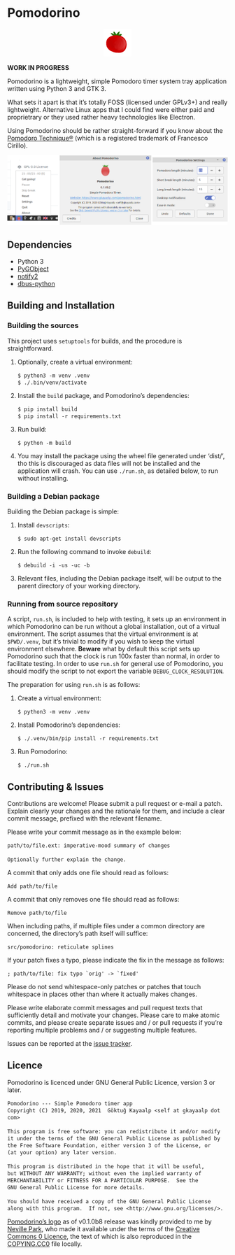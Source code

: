 # Pomodorino

<p align="center"><img src="assets/logo.png" width=64px alt="Pomodorino logo" /></p>

**WORK IN PROGRESS**

Pomodorino is a lightweight, simple Pomodoro timer system tray
application written using Python 3 and GTK 3.

What sets it apart is that it’s totally FOSS (licensed under GPLv3+)
and really lightweight.  Alternative Linux apps that I could find were
either paid and proprietrary or they used rather heavy technologies
like Electron.

Using Pomodorino should be rather straight-forward if you know about
the [Pomodoro Technique®][pt] (which is a registered trademark of
Francesco Cirillo).

[pt]: https://en.wikipedia.org/wiki/Pomodoro_Technique


<img src="assets/screenshots/grouped.png" alt="screenshots of indicator menu and application windows" />

## Dependencies

- Python 3
- [PyGObject](https://pygobject.readthedocs.io/en/latest/)
- [notify2](https://pypi.org/project/notify2/)
- [dbus-python](https://pypi.org/project/dbus-python/)

## Building and Installation

### Building the sources

This project uses `setuptools` for builds, and the procedure is
straightforward.

1. Optionally, create a virtual environment:

       $ python3 -m venv .venv
       $ ./.bin/venv/activate

2. Install the `build` package, and Pomodorino’s dependencies:

       $ pip install build
       $ pip install -r requirements.txt

3. Run build:

       $ python -m build

4. You may install the package using the wheel file generated under
   ‘dist/’, tho this is discouraged as data files will not be
   installed and the application will crash.  You can use `./run.sh`,
   as detailed below, to run without installing.

### Building a Debian package

Building the Debian package is simple:

1. Install `devscripts`:

       $ sudo apt-get install devscripts

2. Run the following command to invoke `debuild`:

       $ debuild -i -us -uc -b

3. Relevant files, including the Debian package itself, will be output
   to the parent directory of your working directory.

### Running from source repository

A script, `run.sh`, is included to help with testing, it sets up an
environment in which Pomodorino can be run without a global
installation, out of a virtual environment.  The script assumes that
the virtual environment is at `$PWD/.venv`, but it’s trivial to modify
if you wish to keep the virtual environment elsewhere.  **Beware**
what by default this script sets up Pomodorino such that the clock is
run 100x faster than normal, in order to facilitate testing.  In order
to use `run.sh` for general use of Pomodorino, you should modify the
script to not export the variable `DEBUG_CLOCK_RESOLUTION`.

The preparation for using `run.sh` is as follows:

1. Create a virtual environment:

       $ python3 -m venv .venv

2. Install Pomodorino’s dependencies:

       $ ./.venv/bin/pip install -r requirements.txt

3. Run Pomodorino:

       $ ./run.sh

## Contributing & Issues

Contributions are welcome!  Please submit a pull request or e-mail a
patch. Explain clearly your changes and the rationale for them, and
include a clear commit message, prefixed with the relevant filename.

Please write your commit message as in the example below:

    path/to/file.ext: imperative-mood summary of changes

    Optionally further explain the change.

A commit that only adds one file should read as follows:

    Add path/to/file

A commit that only removes one file should read as follows:

    Remove path/to/file

When including paths, if multiple files under a common directory are
concerned, the directory’s path itself will suffice:

    src/pomodorino: reticulate splines

If your patch fixes a typo, please indicate the fix in the message as
follows:

    ; path/to/file: fix typo `orig' -> `fixed'

Please do not send whitespace-only patches or patches that touch
whitespace in places other than where it actually makes changes.

Please write elaborate commit messages and pull request texts that
sufficiently detail and motivate your changes.  Please care to make
atomic commits, and please create separate issues and / or pull
requests if you’re reporting multiple problems and / or suggesting
multiple features.

Issues can be reported at the [issue
tracker](https://github.com/cadadr/pomodorino/issues).

## Licence

Pomodorino is licenced under GNU General Public Licence, version 3 or
later.

    Pomodorino --- Simple Pomodoro timer app
    Copyright (C) 2019, 2020, 2021  Göktuğ Kayaalp <self at gkayaalp dot com>

    This program is free software: you can redistribute it and/or modify
    it under the terms of the GNU General Public License as published by
    the Free Software Foundation, either version 3 of the License, or
    (at your option) any later version.

    This program is distributed in the hope that it will be useful,
    but WITHOUT ANY WARRANTY; without even the implied warranty of
    MERCHANTABILITY or FITNESS FOR A PARTICULAR PURPOSE.  See the
    GNU General Public License for more details.

    You should have received a copy of the GNU General Public License
    along with this program.  If not, see <http://www.gnu.org/licenses/>.

[Pomodorino’s logo](./assets/logo-unresized.png) as of v0.1.0b8 release was
kindly provided to me by [Neville Park](https://nevillepark.ca/), who
made it available under the terms of the [Creative Commons 0
Licence](https://creativecommons.org/publicdomain/zero/1.0/legalcode),
the text of which is also reproduced in the
[COPYING.CC0](./COPYING.CC0) file locally.
